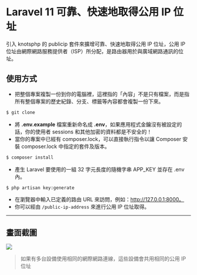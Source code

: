 # Laravel 11 可靠、快速地取得公用 IP 位址

引入 knotsphp 的 publicip 套件來擴增可靠、快速地取得公用 IP 位址，公用 IP 位址由網際網路服務提供者（ISP）所分配，是路由器用於與廣域網路通訊的位址。

## 使用方式
- 把整個專案複製一份到你的電腦裡，這裡指的「內容」不是只有檔案，而是指所有整個專案的歷史紀錄、分支、標籤等內容都會複製一份下來。
```sh
$ git clone
```
- 將 __.env.example__ 檔案重新命名成 __.env__，如果應用程式金鑰沒有被設定的話，你的使用者 sessions 和其他加密的資料都是不安全的！
- 當你的專案中已經有 composer.lock，可以直接執行指令以讓 Composer 安裝 composer.lock 中指定的套件及版本。
```sh
$ composer install
```
- 產⽣ Laravel 要使用的一組 32 字元長度的隨機字串 APP_KEY 並存在 .env 內。
```sh
$ php artisan key:generate
```
- 在瀏覽器中輸入已定義的路由 URL 來訪問，例如：http://127.0.0.1:8000。
- 你可以經由 `/public-ip-address` 來進行公用 IP 位址取得。

----

## 畫面截圖
![](https://i.imgur.com/4ZrDtnc.png)
> 如果有多台設備使用相同的網際網路連線，這些設備會共用相同的公用 IP 位址
